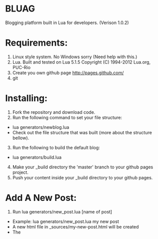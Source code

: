 # BLUAG
Blogging platform built in Lua for developers. (Verison 1.0.2)

# Requirements:
1. Linux style system. No Windows sorry (Need help with this.)
2. Lua. Built and tested on Lua 5.1.5  Copyright (C) 1994-2012 Lua.org, PUC-Rio
3. Create you own github page http://pages.github.com/
4. git

# Installing:
1. Fork the repository and download code.
2. Run the following command to set your file structure: 
  - lua generators/newblog.lua
  - Check out the file structure that was built (more about the
    structure bellow).
3. Run the following to build the default blog:
  - lua generators/build.lua
4. Make your _build directory the 'master' branch to your github pages project.
5. Push your content inside your _build directory to your github pages.

# Add A New Post:
1. Run lua generators/new_post.lua [name of post]
  - Example: lua generators/new_post.lua my new post
  - A new html file in _sources/my-new-post.html will be created
  - The <title> of the post will be 'my new post'
   
# Add A New Page:
1. Run lua generators/new_page.lua [name of page]
  - Example: lua generators/new_page.lua travels
  - A new html file in _pages/travels.html will be created
  - The <title> of the page will be 'travels'

# Build:
Once you have edited your code or created a new page just run:
  - lua generators/build.lua
  - This will run the build script and add the edited content to the
    _build directory.
  - You can view you content by either pushing to github pages or
    navigating to directory.

# File Structure:
1. _assets/
  - This holds your stylesheets and images.
  - On build, all folders and files in this directory get copied to _build/assets

2. _build/
  - On build, this directory gets populated with your blog.
  - This is the directory you need to push to your github page

3. _layouts/
  - Holds all layouts for your blog
  - On build, all pages and posts will use this layout unless specified to use another
  - If you want a page to use a different layout name the layout with the same name as the page.
    For example, if you add a about.html page to the _pages directory and you want to use a different layout for that page, create
    a about.html layout in the _layouts directory.

4. _pages/
  - Add all and any new page to this directory
  - ALL PAGES REQUIRE A --title block

5. _sources/
  - Put your blog posts in here
  - ALL POSTS REQUIRE A --title block

6. _widgets/
  - A widget can be any small amount of html that you want
  - Add any widget that you want here
  - To use widgets just place {{widget_file_name}} anywhere in a page, blog post or layout.
    For example, if you want to use the recent_posts.html widget on a page place {{recent_posts}} somewhere on the source.
  - On build, all pages, layouts and posts will be tested for {{widget_name}} and appended if they exist.

# Other Notes:
1. For the most part Bluag is using twitter bootstrap for styling.

# Contributing:
1. Fork it
2. Create your feature branch (git checkout -b my-new-feature)
3. Commit your changes (git commit -am 'Add some feature')
4. Push to the branch (git push origin my-new-feature)
5. Create new Pull Request

# Samples:
Please let me know or add you site to here
1. http://guillecarlos.com



